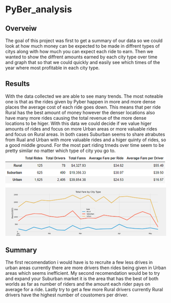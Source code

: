 # PyBer_analysis
## Overveiw
The goal of this project was first to get a summary of our data so we could look at how much money can be expected to be made in diffrent types of citys along with how much you can expect each ride to earn. Then we wanted to show the diffrent amounts earned by each city type over time and graph that so that we could quickly and easily see which times of the year where most profitable in each city type.

## Results
With the data collected we are able to see many trends. The most noteable one is that as the rides given by Pyber happen in more and more dense places the average cost of each ride goes down. This means that per ride Rural has the best amount of money however the denser locations also have many more rides causing the total revenue of the more dense locations to be higer. With this data we could decide if we value higer amounts of rides and focus on more Urban areas or more valuable rides and focus on Rural areas. In both cases Suburban seems to share atrabutes from Rual and Urban with more valuable rides and a higer quinty of rides, so a good middle ground. For the most part riding trneds over time seem to be pretty similar no matter which type of city you go to.
![PyBer data frame](https://github.com/Louis-E-Martin/PyBer_analysis/blob/main/analysis/pyber_data_df.PNG)
![Pyber Graph](https://github.com/Louis-E-Martin/PyBer_analysis/blob/main/analysis/PyBer_fare_summary.png)
## Summary
The first recomendation i would have is to recruite a few less drives in urban areas currently there are more drivers then rides being given in Urban areas which seems inefficient. My second recomendation would be to try and expand your Suburban market it is the area that has the best of both worlds as far as number of riders and the amount each rider pays on average for a ride. Lastly try to get a few more Rural drivers currently Rural drivers have the highest number of coustomers per driver.
